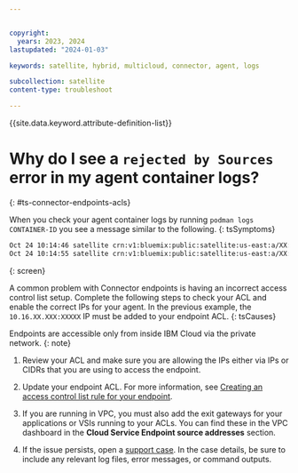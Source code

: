 ```yaml
---


copyright:
  years: 2023, 2024
lastupdated: "2024-01-03"

keywords: satellite, hybrid, multicloud, connector, agent, logs

subcollection: satellite
content-type: troubleshoot

---
```


{{site.data.keyword.attribute-definition-list}}


# Why do I see a `rejected by Sources` error in my agent container logs?
{: #ts-connector-endpoints-acls}



When you check your agent container logs by running `podman logs CONTAINER-ID` you see a message similar to the following.
{: tsSymptoms}


```sh
Oct 24 10:14:46 satellite crn:v1:bluemix:public:satellite:us-east:a/XX:XX:link:XX 50 flowlog: rejected by Sources when client 10.16.XX.XXX:XXXXX connecting to 172.18.XX.XXX:XXXXX, conn_type: location
Oct 24 10:14:55 satellite crn:v1:bluemix:public:satellite:us-east:a/XX:XX:link:XX 50 flowlog: rejected by Sources when client 10.16.XX.XXX:XXXXX connecting to 172.18.XX.XXX:XXXXX, conn_type: location
```
{: screen}

A common problem with Connector endpoints is having an incorrect access control list setup. Complete the following steps to check your ACL and enable the correct IPs for your agent. In the previous example, the `10.16.XX.XXX:XXXXX` IP must be added to your endpoint ACL.
{: tsCauses}

Endpoints are accessible only from inside IBM Cloud via the private network.
{: note}

1. Review your ACL and make sure you are allowing the IPs either via IPs or CIDRs that you are using to access the endpoint.

1. Update your endpoint ACL. For more information, see [Creating an access control list rule for your endpoint](/docs/satellite?topic=satellite-connector-create-endpoints#create-connector-rule-console).
    
1. If you are running in VPC, you must also add the exit gateways for your applications or VSIs running to your ACLs. You can find these in the VPC dashboard in the **Cloud Service Endpoint source addresses** section.

1. If the issue persists, open a [support case](/docs/get-support?topic=get-support-using-avatar). In the case details, be sure to include any relevant log files, error messages, or command outputs.

